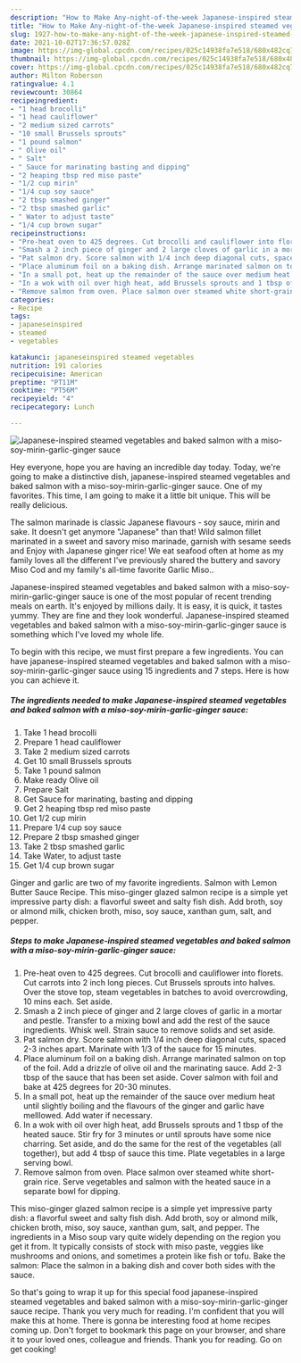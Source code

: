 ```yaml
---
description: "How to Make Any-night-of-the-week Japanese-inspired steamed vegetables and baked salmon with a miso-soy-mirin-garlic-ginger sauce"
title: "How to Make Any-night-of-the-week Japanese-inspired steamed vegetables and baked salmon with a miso-soy-mirin-garlic-ginger sauce"
slug: 1927-how-to-make-any-night-of-the-week-japanese-inspired-steamed-vegetables-and-baked-salmon-with-a-miso-soy-mirin-garlic-ginger-sauce
date: 2021-10-02T17:36:57.028Z
image: https://img-global.cpcdn.com/recipes/025c14938fa7e518/680x482cq70/japanese-inspired-steamed-vegetables-and-baked-salmon-with-a-miso-soy-mirin-garlic-ginger-sauce-recipe-main-photo.jpg
thumbnail: https://img-global.cpcdn.com/recipes/025c14938fa7e518/680x482cq70/japanese-inspired-steamed-vegetables-and-baked-salmon-with-a-miso-soy-mirin-garlic-ginger-sauce-recipe-main-photo.jpg
cover: https://img-global.cpcdn.com/recipes/025c14938fa7e518/680x482cq70/japanese-inspired-steamed-vegetables-and-baked-salmon-with-a-miso-soy-mirin-garlic-ginger-sauce-recipe-main-photo.jpg
author: Milton Roberson
ratingvalue: 4.1
reviewcount: 30864
recipeingredient:
- "1 head brocolli"
- "1 head cauliflower"
- "2 medium sized carrots"
- "10 small Brussels sprouts"
- "1 pound salmon"
- " Olive oil"
- " Salt"
- " Sauce for marinating basting and dipping"
- "2 heaping tbsp red miso paste"
- "1/2 cup mirin"
- "1/4 cup soy sauce"
- "2 tbsp smashed ginger"
- "2 tbsp smashed garlic"
- " Water to adjust taste"
- "1/4 cup brown sugar"
recipeinstructions:
- "Pre-heat oven to 425 degrees. Cut brocolli and cauliflower into florets. Cut carrots into 2 inch long pieces. Cut Brussels sprouts into halves. Over the stove top, steam vegetables in batches to avoid overcrowding, 10 mins each. Set aside."
- "Smash a 2 inch piece of ginger and 2 large cloves of garlic in a mortar and pestle. Transfer to a mixing bowl and add the rest of the sauce ingredients. Whisk well. Strain sauce to remove solids and set aside."
- "Pat salmon dry. Score salmon with 1/4 inch deep diagonal cuts, spaced 2-3 inches apart. Marinate with 1/3 of the sauce for 15 minutes."
- "Place aluminum foil on a baking dish. Arrange marinated salmon on top of the foil. Add a drizzle of olive oil and the marinating sauce. Add 2-3 tbsp of the sauce that has been set aside. Cover salmon with foil and bake at 425 degrees for 20-30 minutes."
- "In a small pot, heat up the remainder of the sauce over medium heat until slightly boiling and the flavours of the ginger and garlic have melllowed. Add water if necessary."
- "In a wok with oil over high heat, add Brussels sprouts and 1 tbsp of the heated sauce. Stir fry for 3 minutes or until sprouts have some nice charring. Set aside, and do the same for the rest of the vegetables (all together), but add 4 tbsp of sauce this time. Plate vegetables in a large serving bowl."
- "Remove salmon from oven. Place salmon over steamed white short-grain rice. Serve vegetables and salmon with the heated sauce in a separate bowl for dipping."
categories:
- Recipe
tags:
- japaneseinspired
- steamed
- vegetables

katakunci: japaneseinspired steamed vegetables 
nutrition: 191 calories
recipecuisine: American
preptime: "PT11M"
cooktime: "PT56M"
recipeyield: "4"
recipecategory: Lunch

---
```



![Japanese-inspired steamed vegetables and baked salmon with a miso-soy-mirin-garlic-ginger sauce](https://img-global.cpcdn.com/recipes/025c14938fa7e518/680x482cq70/japanese-inspired-steamed-vegetables-and-baked-salmon-with-a-miso-soy-mirin-garlic-ginger-sauce-recipe-main-photo.jpg)

Hey everyone, hope you are having an incredible day today. Today, we're going to make a distinctive dish, japanese-inspired steamed vegetables and baked salmon with a miso-soy-mirin-garlic-ginger sauce. One of my favorites. This time, I am going to make it a little bit unique. This will be really delicious.

The salmon marinade is classic Japanese flavours - soy sauce, mirin and sake. It doesn&#39;t get anymore &#34;Japanese&#34; than that! Wild salmon fillet marinated in a sweet and savory miso marinade, garnish with sesame seeds and Enjoy with Japanese ginger rice! We eat seafood often at home as my family loves all the different I&#39;ve previously shared the buttery and savory Miso Cod and my family&#39;s all-time favorite Garlic Miso..

Japanese-inspired steamed vegetables and baked salmon with a miso-soy-mirin-garlic-ginger sauce is one of the most popular of recent trending meals on earth. It's enjoyed by millions daily. It is easy, it is quick, it tastes yummy. They are fine and they look wonderful. Japanese-inspired steamed vegetables and baked salmon with a miso-soy-mirin-garlic-ginger sauce is something which I've loved my whole life.


To begin with this recipe, we must first prepare a few ingredients. You can have japanese-inspired steamed vegetables and baked salmon with a miso-soy-mirin-garlic-ginger sauce using 15 ingredients and 7 steps. Here is how you can achieve it.

<!--inarticleads1-->

##### The ingredients needed to make Japanese-inspired steamed vegetables and baked salmon with a miso-soy-mirin-garlic-ginger sauce:

1. Take 1 head brocolli
1. Prepare 1 head cauliflower
1. Take 2 medium sized carrots
1. Get 10 small Brussels sprouts
1. Take 1 pound salmon
1. Make ready  Olive oil
1. Prepare  Salt
1. Get  Sauce for marinating, basting and dipping
1. Get 2 heaping tbsp red miso paste
1. Get 1/2 cup mirin
1. Prepare 1/4 cup soy sauce
1. Prepare 2 tbsp smashed ginger
1. Take 2 tbsp smashed garlic
1. Take  Water, to adjust taste
1. Get 1/4 cup brown sugar


Ginger and garlic are two of my favorite ingredients. Salmon with Lemon Butter Sauce Recipe. This miso-ginger glazed salmon recipe is a simple yet impressive party dish: a flavorful sweet and salty fish dish. Add broth, soy or almond milk, chicken broth, miso, soy sauce, xanthan gum, salt, and pepper. 

<!--inarticleads2-->

##### Steps to make Japanese-inspired steamed vegetables and baked salmon with a miso-soy-mirin-garlic-ginger sauce:

1. Pre-heat oven to 425 degrees. Cut brocolli and cauliflower into florets. Cut carrots into 2 inch long pieces. Cut Brussels sprouts into halves. Over the stove top, steam vegetables in batches to avoid overcrowding, 10 mins each. Set aside.
1. Smash a 2 inch piece of ginger and 2 large cloves of garlic in a mortar and pestle. Transfer to a mixing bowl and add the rest of the sauce ingredients. Whisk well. Strain sauce to remove solids and set aside.
1. Pat salmon dry. Score salmon with 1/4 inch deep diagonal cuts, spaced 2-3 inches apart. Marinate with 1/3 of the sauce for 15 minutes.
1. Place aluminum foil on a baking dish. Arrange marinated salmon on top of the foil. Add a drizzle of olive oil and the marinating sauce. Add 2-3 tbsp of the sauce that has been set aside. Cover salmon with foil and bake at 425 degrees for 20-30 minutes.
1. In a small pot, heat up the remainder of the sauce over medium heat until slightly boiling and the flavours of the ginger and garlic have melllowed. Add water if necessary.
1. In a wok with oil over high heat, add Brussels sprouts and 1 tbsp of the heated sauce. Stir fry for 3 minutes or until sprouts have some nice charring. Set aside, and do the same for the rest of the vegetables (all together), but add 4 tbsp of sauce this time. Plate vegetables in a large serving bowl.
1. Remove salmon from oven. Place salmon over steamed white short-grain rice. Serve vegetables and salmon with the heated sauce in a separate bowl for dipping.


This miso-ginger glazed salmon recipe is a simple yet impressive party dish: a flavorful sweet and salty fish dish. Add broth, soy or almond milk, chicken broth, miso, soy sauce, xanthan gum, salt, and pepper. The ingredients in a Miso soup vary quite widely depending on the region you get it from. It typically consists of stock with miso paste, veggies like mushrooms and onions, and sometimes a protein like fish or tofu. Bake the salmon: Place the salmon in a baking dish and cover both sides with the sauce. 

So that's going to wrap it up for this special food japanese-inspired steamed vegetables and baked salmon with a miso-soy-mirin-garlic-ginger sauce recipe. Thank you very much for reading. I'm confident that you will make this at home. There is gonna be interesting food at home recipes coming up. Don't forget to bookmark this page on your browser, and share it to your loved ones, colleague and friends. Thank you for reading. Go on get cooking!
